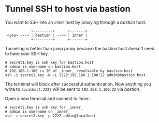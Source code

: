 Tunnel SSH to host via bastion
==============
You want to SSH into an _inner_ host by proxying through a _bastion_ host.

```
            +---------+      +-------+
 <you> ---> | bastion | ---> | inner |
            +---------+      +-------+
```

Tunneling is better than jump proxy because the bastion host doesn't need to have your SSH key.

```
# secret1.key is ssh key for bastion.host
# admin is username on bastion.host
# 192.168.1.100 is IP of _inner_ resolvable by bastion.host
ssh -i secret1.key -N -L 2222:192.168.1.100:22 admin@bastion.host
```

The terminal will block after successful authentication. Now anything you write to `localhost:2222` 
will be sent to `192.168.1.100:22` via _bastion_.

Open a new terminal and connect to _inner_:

```
# secret2.key is ssh key for _inner_
# admin is username on _inner_
ssh -i secret2.key -p 2222 admin@localhost
```
